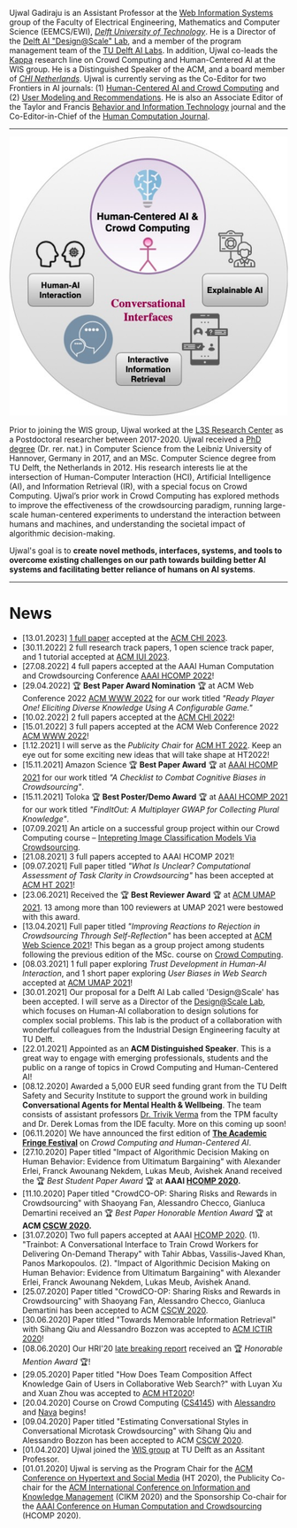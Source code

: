 Ujwal Gadiraju is an Assistant Professor at the [Web Information Systems](http://wis.ewi.tudelft.nl/) group of the Faculty of Electrical Engineering, Mathematics and Computer Science (EEMCS/EWI), [*Delft University of Technology*](https://www.tudelft.nl/en/). He is a Director of the [Delft AI "Design@Scale" Lab](https://www.tudelft.nl/en/ai/design-at-scale-lab), and a member of the program management team of the [TU Delft AI Labs](https://www.tudelft.nl/en/ai/tu-delft-ai-labs). In addition, Ujwal co-leads the <a href="kappa">Kappa</a> research line on Crowd Computing and Human-Centered AI at the WIS group. He is a Distinguished Speaker of the ACM, and a board member of [*CHI Netherlands*](https://chinederland.nl). Ujwal is currently serving as the Co-Editor for two Frontiers in AI journals: (1) [Human-Centered AI and Crowd Computing](https://www.frontiersin.org/research-topics/19868/human-centered-ai-crowd-computing) and (2) [User Modeling and Recommendations](https://www.frontiersin.org/research-topics/19653/user-modeling-and-recommendations). He is also an Associate Editor of the Taylor and Francis [Behavior and Information Technology](https://www.tandfonline.com/toc/tbit20/current) journal and the Co-Editor-in-Chief of the [Human Computation Journal](http://hcjournal.org/). <!--was a Research Fellow at the [Weizenbaum Institute](https://www.weizenbaum-institut.de/en/) -->

----

![](ug_research_overview.jpg)

Prior to joining the WIS group, Ujwal worked at the [L3S Research Center](https://www.l3s.de/en) as a Postdoctoral researcher between 2017-2020. Ujwal received a [PhD degree](http://www.l3s.de/en/node/1537) (Dr. rer. nat.) in Computer Science from the Leibniz University of Hannover, Germany in 2017, and an MSc. Computer Science degree from TU Delft, the Netherlands in 2012. His research interests lie at the intersection of Human-Computer Interaction (HCI), Artificial Intelligence (AI), and Information Retrieval (IR), with a special focus on Crowd Computing. Ujwal’s prior work in Crowd Computing has explored methods to improve the effectiveness of the crowdsourcing paradigm, running large-scale human-centered experiments to understand the interaction between humans and machines, and understanding the societal impact of algorithmic decision-making.

<!--Ujwal’s work focuses on systematically leveraging the ‘hybrid intelligence’ obtained by combining humans and machines to solve a range of problems in HCI and AI. -->

Ujwal's goal is to **create novel methods, interfaces, systems, and tools to overcome existing challenges on our path towards building better AI systems and facilitating better reliance of humans on AI systems**. 

<!-- To this end, his current research agenda includes the following topics:

 - <a href="adms">Human-AI Interaction, Human-AI Collaboration, and Human Computation</a>
 - <a href="conversational_interfaces">Conversational Agents and Interfaces</a>
 - <a href="kg">Human Factors in Interactive Information Retrieval</a> 

-->
 
----
<!--
# Current & Previous Students

 - <a href="https://richardhgl.github.io">Gaole He</a>
 - <a href="https://sihang.nl">Sihang Qiu</a>
 - <a href="https://scholar.google.com/citations?user=z0qzFVUAAAAJ">Tahir Abbas</a>
 
---
-->

# News

- \[13.01.2023\] [1 full paper](https://arxiv.org/pdf/2301.11333.pdf) accepted at the [ACM CHI 2023](http://chi2023.acm.org/).
- \[30.11.2022\] 2 full research track papers, 1 open science track paper, and 1 tutorial accepted at [ACM IUI 2023](https://iui.acm.org/2023/index.html).
- \[27.08.2022\] 4 full papers accepted at the AAAI Human Computation and Crowdsourcing Conference [AAAI HCOMP 2022](https://www.humancomputation.com/)!
- \[29.04.2022\] &#127942; **Best Paper Award Nomination**  &#127942; at ACM Web Conference 2022 [ACM WWW 2022](https://www2022.thewebconf.org) for our work titled *"Ready Player One! Eliciting Diverse Knowledge Using A Configurable Game."*
- \[10.02.2022\] 2 full papers accepted at the [ACM CHI 2022](http://chi2022.acm.org/)!
- \[15.01.2022\] 3 full papers accepted at the ACM Web Conference 2022 [ACM WWW 2022](https://www2022.thewebconf.org)!
- \[1.12.2021\] I will serve as the *Publicity Chair* for [ACM HT 2022](https://ht.acm.org/ht2022/). Keep an eye out for some exciting new ideas that will take shape at HT2022!
- \[15.11.2021\] Amazon Science  &#127942; **Best Paper Award**  &#127942; at [AAAI HCOMP 2021](https://ujwalgadiraju.com/Publications/HCOMP2021b.pdf) for our work titled *"A Checklist to Combat Cognitive Biases in Crowdsourcing"*. 
- \[15.11.2021\] Toloka  &#127942; **Best Poster/Demo Award**  &#127942; at [AAAI HCOMP 2021](https://ujwalgadiraju.com/Publications/HCOMP2021e.pdf) for our work titled *"FindItOut: A Multiplayer GWAP for Collecting Plural Knowledge"*. 
- \[07.09.2021\] An article on a successful group project within our Crowd Computing course – [Intepreting Image Classification Models Via Crowdsourcing](https://www.datasciencecentral.com/profiles/blogs/interpreting-image-classification-models-via-crowdsourcing). 
- \[21.08.2021\] 3 full papers accepted to AAAI HCOMP 2021! 
- \[09.07.2021\] Full paper titled *"What Is Unclear? Computational Assessment of Task Clarity in Crowdsourcing"* has been accepted at [ACM HT 2021](https://ht.acm.org/ht2021/)! 
- \[23.06.2021\] Received the &#127942; **Best Reviewer Award** &#127942; at [ACM UMAP 2021](https://www.um.org/umap2021/index.php). 13 among more than 100 reviewers at UMAP 2021 were bestowed with this award.
- \[13.04.2021\] Full paper titled *"Improving Reactions to Rejection in Crowdsourcing Through Self-Reflection"* has been accepted at [ACM Web Science 2021](http://websci21.webscience.org/)! This began as a group project among students following the previous edition of the MSc. course on [Crowd Computing](https://studiegids.tudelft.nl/a101_displayCourse.do?course_id=55281).
 - \[08.03.2021\] 1 full paper exploring *Trust Development in Human-AI Interaction*, and 1 short paper exploring *User Biases in Web Search* accepted at [ACM UMAP 2021](https://www.um.org/umap2021/index.php)! 
 - \[30.01.2021\] Our proposal for a Delft AI Lab called 'Design@Scale' has been accepted. I will serve as a Director of the [Design@Scale Lab](https://www.tudelft.nl/en/ai/dats-lab), which focuses on Human-AI collaboration to design solutions for complex social problems. This lab is the product of a collaboration with wonderful colleagues from the Industrial Design Engineering faculty at TU Delft.
 - \[22.01.2021\] Appointed as an **ACM Distinguished Speaker**. This is a great way to engage with emerging professionals, students and the public on a range of topics in Crowd Computing and Human-Centered AI! 
 - \[08.12.2020\] Awarded a 5,000 EUR seed funding grant from the TU Delft Safety and Security Institute to support the ground work in building **Conversational Agents for Mental Health & Wellbeing**. The team consists of assistant professors [Dr. Trivik Verma](https://research.trivikverma.com/) from the TPM faculty and Dr. Derek Lomas from the IDE faculty. More on this coming up soon!
 - \[06.11.2020\] We have announced the first edition of **[The Academic Fringe Festival](https://www.academicfringe.org)** on *Crowd Computing and Human-Centered AI*.
 - \[27.10.2020\] Paper titled "Impact of Algorithmic Decision Making on Human Behavior: Evidence from Ultimatum Bargaining" with Alexander Erlei, Franck Awounang Nekdem, Lukas Meub, Avishek Anand received the &#127942; *Best Student Paper Award* &#127942; at <b> AAAI [HCOMP 2020](https://www.humancomputation.com/). </b> 
 - \[11.10.2020\] Paper titled "CrowdCO-OP: Sharing Risks and Rewards in Crowdsourcing" with Shaoyang Fan, Alessandro Checco, Gianluca Demartini received an &#127942; *Best Paper Honorable Mention Award* &#127942; at <b> ACM [CSCW 2020](https://cscw.acm.org/2020/). </b> 
 - \[31.07.2020\] Two full papers accepted at AAAI [HCOMP 2020](https://www.humancomputation.com/). 
 (1). "Trainbot: A Conversational Interface to Train Crowd Workers for Delivering On-Demand Therapy" with Tahir Abbas, Vassilis-Javed Khan, Panos Markopoulos. 
 (2). "Impact of Algorithmic Decision Making on Human Behavior: Evidence from Ultimatum Bargaining" with Alexander Erlei, Franck Awounang Nekdem, Lukas Meub, Avishek Anand.
 - \[25.07.2020\] Paper titled "CrowdCO-OP: Sharing Risks and Rewards in Crowdsourcing" with Shaoyang Fan, Alessandro Checco, Gianluca Demartini has been accepted to ACM [CSCW 2020](https://cscw.acm.org/2020/).
 - \[30.06.2020\] Paper titled "Towards Memorable Information Retrieval" with Sihang Qiu and Alessandro Bozzon was accepted to [ACM ICTIR 2020](https://ictir2020.org)!
 - \[08.06.2020\] Our HRI'20 [late breaking report](https://dl.acm.org/doi/abs/10.1145/3371382.3378332) received an &#127942; *Honorable Mention Award* &#127942;!
 - \[29.05.2020\] Paper titled "How Does Team Composition Affect Knowledge Gain of Users in Collaborative Web Search?" with Luyan Xu and Xuan Zhou was accepted to [ACM HT2020](https://ht.acm.org/ht2020/)!
 - \[20.04.2020\] Course on Crowd Computing ([CS4145](https://studiegids.tudelft.nl/a101_displayCourse.do?course_id=51132)) with [Alessandro](https://www.alessandrobozzon.com) and [Nava](http://www.navatintarev.com) begins!
 - \[09.04.2020\] Paper titled "Estimating Conversational Styles in Conversational Microtask Crowdsourcing" with Sihang Qiu and Alessandro Bozzon has been accepted to ACM [CSCW 2020](https://cscw.acm.org/2020/).
 - \[01.04.2020\] Ujwal joined the [WIS group](http://wis.ewi.tudelft.nl/) at TU Delft as an Assitant Professor.
 - \[01.01.2020\] Ujwal is serving as the Program Chair for the [ACM Conference on Hypertext and Social Media](https://ht.acm.org/ht2020/) (HT 2020), the Publicity Co-chair for the [ACM International Conference on Information and Knowledge Management](https://cikm2020.org) (CIKM 2020) and the Sponsorship Co-chair for the [AAAI Conference on Human Computation and Crowdsourcing](https://www.humancomputation.com) (HCOMP 2020).

 
